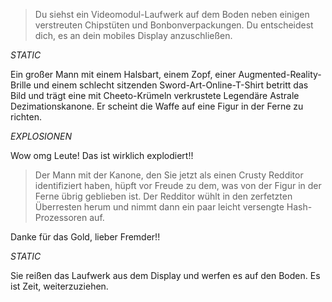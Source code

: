 >Du siehst ein Videomodul-Laufwerk auf dem Boden neben einigen verstreuten Chipstüten und Bonbonverpackungen. Du entscheidest dich, es an dein mobiles Display anzuschließen.

*STATIC*

Ein großer Mann mit einem Halsbart, einem Zopf, einer Augmented-Reality-Brille und einem schlecht sitzenden Sword-Art-Online-T-Shirt betritt das Bild und trägt eine mit Cheeto-Krümeln verkrustete Legendäre Astrale Dezimationskanone. Er scheint die Waffe auf eine Figur in der Ferne zu richten.

*EXPLOSIONEN*

Wow omg Leute! Das ist wirklich explodiert!!

> Der Mann mit der Kanone, den Sie jetzt als einen Crusty Redditor identifiziert haben, hüpft vor Freude zu dem, was von der Figur in der Ferne übrig geblieben ist. Der Redditor wühlt in den zerfetzten Überresten herum und nimmt dann ein paar leicht versengte Hash-Prozessoren auf.

Danke für das Gold, lieber Fremder!!

*STATIC*

Sie reißen das Laufwerk aus dem Display und werfen es auf den Boden. Es ist Zeit, weiterzuziehen.
